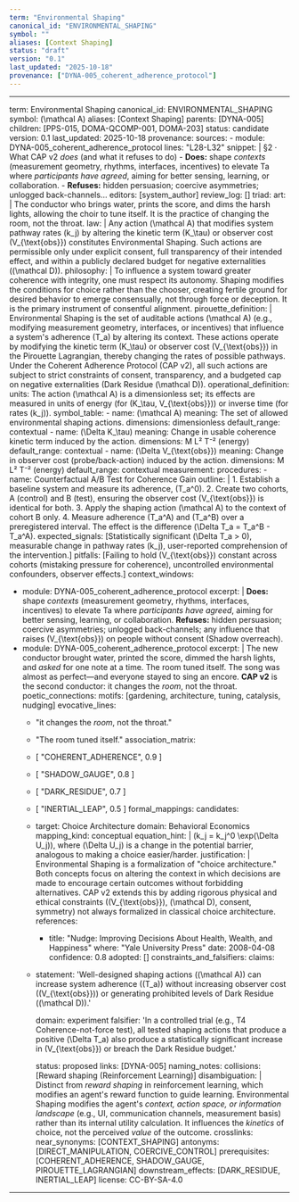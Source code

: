 ```yaml
---
term: "Environmental Shaping"
canonical_id: "ENVIRONMENTAL_SHAPING"
symbol: ""
aliases: [Context Shaping]
status: "draft"
version: "0.1"
last_updated: "2025-10-18"
provenance: ["DYNA-005_coherent_adherence_protocol"]
---
```


---
term: Environmental Shaping
canonical_id: ENVIRONMENTAL_SHAPING
symbol: \(\mathcal A\)
aliases: [Context Shaping]
parents: [DYNA-005]
children: [PPS-015, DOMA-QCOMP-001, DOMA-203]
status: candidate
version: 0.1
last_updated: 2025-10-18
provenance:
  sources:
    - module: DYNA-005_coherent_adherence_protocol
      lines: "L28-L32"
      snippet: |
        §2 · What CAP v2 *does* (and what it refuses to do)
        - **Does:** shape *contexts* (measurement geometry, rhythms, interfaces, incentives) to elevate Ta where *participants have agreed*, aiming for better sensing, learning, or collaboration.
        - **Refuses:** hidden persuasion; coercive asymmetries; unlogged back-channels...
  editors: [system_author]
  review_log: []
triad:
  art: |
    The conductor who brings water, prints the score, and dims the harsh lights, allowing the choir to tune itself. It is the practice of changing the room, not the throat.
  law: |
    Any action \(\mathcal A\) that modifies system pathway rates \(k_j\) by altering the kinetic term \(K_\tau\) or observer cost \(V_{\text{obs}}\) constitutes Environmental Shaping. Such actions are permissible only under explicit consent, full transparency of their intended effect, and within a publicly declared budget for negative externalities (\(\mathcal D\)).
  philosophy: |
    To influence a system toward greater coherence with integrity, one must respect its autonomy. Shaping modifies the conditions for choice rather than the chooser, creating fertile ground for desired behavior to emerge consensually, not through force or deception. It is the primary instrument of consentful alignment.
pirouette_definition: |
  Environmental Shaping is the set of auditable actions \(\mathcal A\) (e.g., modifying measurement geometry, interfaces, or incentives) that influence a system's adherence \(T_a\) by altering its context. These actions operate by modifying the kinetic term \(K_\tau\) or observer cost \(V_{\text{obs}}\) in the Pirouette Lagrangian, thereby changing the rates of possible pathways. Under the Coherent Adherence Protocol (CAP v2), all such actions are subject to strict constraints of consent, transparency, and a budgeted cap on negative externalities (Dark Residue \(\mathcal D\)).
operational_definition:
  units: The action \(\mathcal A\) is a dimensionless set; its effects are measured in units of energy (for \(K_\tau, V_{\text{obs}}\)) or inverse time (for rates \(k_j\)).
  symbol_table:
    - name: \(\mathcal A\)
      meaning: The set of allowed environmental shaping actions.
      dimensions: dimensionless
      default_range: contextual
    - name: \(\Delta K_\tau\)
      meaning: Change in usable coherence kinetic term induced by the action.
      dimensions: M L² T⁻² (energy)
      default_range: contextual
    - name: \(\Delta V_{\text{obs}}\)
      meaning: Change in observer cost (probe/back-action) induced by the action.
      dimensions: M L² T⁻² (energy)
      default_range: contextual
  measurement:
    procedures:
      - name: Counterfactual A/B Test for Coherence Gain
        outline: |
          1. Establish a baseline system and measure its adherence, \(T_a^0\).
          2. Create two cohorts, A (control) and B (test), ensuring the observer cost \(V_{\text{obs}}\) is identical for both.
          3. Apply the shaping action \(\mathcal A\) to the context of cohort B only.
          4. Measure adherence \(T_a^A\) and \(T_a^B\) over a preregistered interval. The effect is the difference \(\Delta T_a = T_a^B - T_a^A\).
        expected_signals: [Statistically significant \(\Delta T_a > 0\), measurable change in pathway rates \(k_j\), user-reported comprehension of the intervention.]
        pitfalls: [Failing to hold \(V_{\text{obs}}\) constant across cohorts (mistaking pressure for coherence), uncontrolled environmental confounders, observer effects.]
context_windows:
  - module: DYNA-005_coherent_adherence_protocol
    excerpt: |
      **Does:** shape *contexts* (measurement geometry, rhythms, interfaces, incentives) to elevate Ta where *participants have agreed*, aiming for better sensing, learning, or collaboration.
      **Refuses:** hidden persuasion; coercive asymmetries; unlogged back-channels; any influence that raises \(V_{\text{obs}}\) on people without consent (Shadow overreach).
  - module: DYNA-005_coherent_adherence_protocol
    excerpt: |
      The new conductor brought water, printed the score, dimmed the harsh lights, and *asked* for one note at a time.
      The room tuned itself. The song was almost as perfect—and everyone stayed to sing an encore.
      **CAP v2** is the second conductor: it changes the *room*, not the throat.
poetic_connections:
  motifs: [gardening, architecture, tuning, catalysis, nudging]
  evocative_lines:
    - "it changes the *room*, not the throat."
    - "The room tuned itself."
  association_matrix:
    - [ "COHERENT_ADHERENCE", 0.9 ]
    - [ "SHADOW_GAUGE", 0.8 ]
    - [ "DARK_RESIDUE", 0.7 ]
    - [ "INERTIAL_LEAP", 0.5 ]
formal_mappings:
  candidates:
    - target: Choice Architecture
      domain: Behavioral Economics
      mapping_kind: conceptual
      equation_hint: |
        \(k_j = k_j^0 \exp(\Delta U_j)\), where \(\Delta U_j\) is a change in the potential barrier, analogous to making a choice easier/harder.
      justification: |
        Environmental Shaping is a formalization of "choice architecture." Both concepts focus on altering the context in which decisions are made to encourage certain outcomes without forbidding alternatives. CAP v2 extends this by adding rigorous physical and ethical constraints (\(V_{\text{obs}}\), \(\mathcal D\), consent, symmetry) not always formalized in classical choice architecture.
      references:
        - title: "Nudge: Improving Decisions About Health, Wealth, and Happiness"
          where: "Yale University Press"
          date: 2008-04-08
      confidence: 0.8
  adopted: []
constraints_and_falsifiers:
  claims:
    - statement: 'Well-designed shaping actions (\(\mathcal A\)) can increase system adherence (\(T_a\)) without increasing observer cost (\(V_{\text{obs}}\)) or generating prohibited levels of Dark Residue (\(\mathcal D\)).'

      domain: experiment
      falsifier: 'In a controlled trial (e.g., T4 Coherence-not-force test), all tested shaping actions that produce a positive \(\Delta T_a\) also produce a statistically significant increase in \(V_{\text{obs}}\) or breach the Dark Residue budget.'

      status: proposed
      links: [DYNA-005]
naming_notes:
  collisions: [Reward shaping (Reinforcement Learning)]
  disambiguation: |
    Distinct from *reward shaping* in reinforcement learning, which modifies an agent's reward function to guide learning. Environmental Shaping modifies the agent's *context, action space, or information landscape* (e.g., UI, communication channels, measurement basis) rather than its internal utility calculation. It influences the *kinetics* of choice, not the perceived *value* of the outcome.
crosslinks:
  near_synonyms: [CONTEXT_SHAPING]
  antonyms: [DIRECT_MANIPULATION, COERCIVE_CONTROL]
  prerequisites: [COHERENT_ADHERENCE, SHADOW_GAUGE, PIROUETTE_LAGRANGIAN]
  downstream_effects: [DARK_RESIDUE, INERTIAL_LEAP]
license: CC-BY-SA-4.0
---